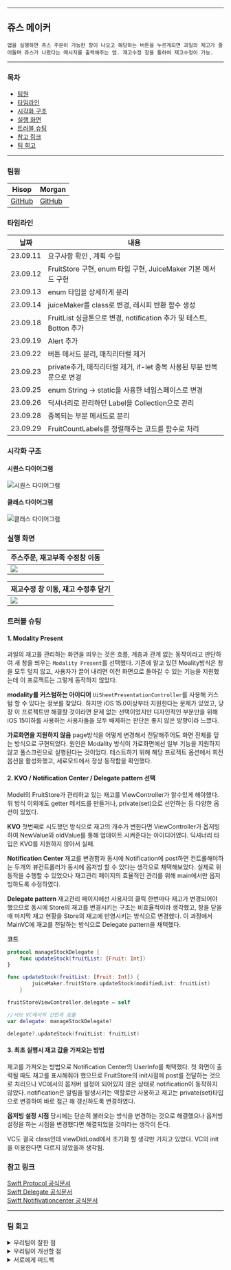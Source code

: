 
---
## 쥬스 메이커
``
앱을 실행하면 쥬스 주문이 가능한 창이 나오고 해당하는 버튼을 누르게되면 과일의 제고가 줄어들며 쥬스가 나왔다는 메시지를 출력해주는 앱. 재고수정 창을 통하여 재고수정이 가능.
``

---
### 목차
- [팀원](#팀원)
- [타임라인](#타임라인)
- [시각화 구조](#시각화-구조)
- [실행 화면](#실행-화면)
- [트러블 슈팅](#트러블-슈팅)
- [참고 링크](#참고-링크)
- [팀 회고](#팀-회고)

---
### 팀원
|Hisop|Morgan|
|---|---|
|[GitHub](https://github.com/Hi-sop)|[GitHub](https://github.com/devjoon)|

### 타임라인
|날짜|내용|
|------|---|
|23.09.11|요구사항 확인 , 계획 수립|
|23.09.12|FruitStore 구현, enum 타입 구현, JuiceMaker 기본 메서드 구현|
|23.09.13|enum 타입을 상세하게 분리|
|23.09.14|juiceMaker를 class로 변경, 레시피 반환 함수 생성 |
|23.09.18|FruitList 싱글톤으로 변경, notification 추가 및 테스트, Botton 추가|
|23.09.19|Alert 추가|
|23.09.22|버튼 메서드 분리, 매직리터럴 제거|
|23.09.23|private추가, 매직리터럴 제거, if-let 중복 사용된 부분 반복문으로 변경|
|23.09.25|enum String -> static을 사용한 네임스페이스로 변경|
|23.09.26|딕셔너리로 관리하던 Label을 Collection으로 관리|
|23.09.28|중복되는 부분 메서드로 분리|
|23.09.29|FruitCountLabels를 정렬해주는 코드를 함수로 처리|


### 시각화 구조

#### 시퀀스 다이어그램
![시퀀스 다이어그램](https://cdn.discordapp.com/attachments/1149152742875615303/1156405279307608114/ffeb5c5c0dbbfc7e.png?ex=65177cd7&is=65162b57&hm=7e1683d1a3ca440c758c11a7431ab13ba80a25d0bece0fb34bfc87b13fdec0be&)

#### 클래스 다이어그램
![클래스 다이어그램](https://cdn.discordapp.com/attachments/1149152742875615303/1156421648036134972/Class.png?ex=65178c16&is=65163a96&hm=bf2d745a2ceb9011d17f82a3093c43f7d45d953edf7f9df6e1eaf8b445fbe016&)

   
### 실행 화면
|주스주문, 재고부족 수정창 이동|
|---|
|![](https://github.com/devjoon/ios-juice-maker/assets/101351216/7f44117b-7f0e-44d5-bea8-ec7cb3a739ba)|

|재고수정 창 이동, 재고 수정후 닫기|
|---|
|![](https://github.com/devjoon/ios-juice-maker/assets/101351216/b7a70c60-33bf-4a25-8c25-0e6a9a448e92)|
   
### 트러블 슈팅

#### 1. Modality Present
과일의 재고를 관리하는 화면을 띄우는 것은 흐름, 계층과 관계 없는 동작이라고 판단하여 새 창을 띄우는 ```Modality Present```를 선택했다.
기존에 알고 있던 Moality방식은 창을 모두 덮지 않고, 사용자가 끌어 내리면 이전 화면으로 돌아갈 수 있는 기능을 지원했는데 이 프로젝트는 그렇게 동작하지 않았다.

**modality를 커스텀하는 아이디어**
```UiSheetPresentationController```를 사용해 커스텀 할 수 있다는 정보를 찾았다. 하지만 iOS 15.0이상부터 지원한다는 문제가 있었고, 당장 이 프로젝트만 해결할 것이라면 문제 없는 선택이었지만 디자인적인 부분만을 위해 iOS 15이하를 사용하는 사용자들을 모두 배제하는 판단은 좋지 않은 방향이라 느꼈다.

**가로화면을 지원하지 않음**
page방식을 어떻게 변경해서 전달해주어도 화면 전체를 덮는 방식으로 구현되었다.
원인은 Modality 방식이 가로화면에선 일부 기능을 지원하지 않고 풀스크린으로 실행된다는 것이었다.
테스트하기 위해 해당 프로젝트 옵션에서 회전 옵션을 활성화했고, 세로모드에서 정상 동작함을 확인했다.

#### 2. KVO / Notification Center / Delegate pattern 선택
Model의 FruitStore가 관리하고 있는 재고를 ViewController가 알수있게 해야했다. 위 방식 이외에도 getter 메서드를 만들거나, private(set)으로 선언하는 등 다양한 옵션이 있었다.

**KVO**
첫번째로 시도했던 방식으로 재고의 개수가 변한다면 ViewController가 옵저빙하여 NewValue와 oldValue를 통해 업데이트 시켜준다는 아이디어였다.
딕셔너리 타입은 KVO를 지원하지 않아서 실패.

**Notification Center**
재고를 변경함과 동시에 Notification에 post하면 컨트롤해야하는 두개의 뷰컨트롤러가 동시에 옵저빙 할 수 있다는 생각으로 채택해보았다.
실제로 위 동작을 수행할 수 있었으나 재고관리 페이지의 효율적인 관리를 위해 main에서만 옵저빙하도록 수정하였다.

**Delegate pattern**
재고관리 페이지에선 사용자의 클릭 한번마다 재고가 변경되어야 했으므로 동시에 Store의 재고를 변경시키는 구조는 비효율적이라 생각했고, 창을 닫을 때 마지막 재고 현황을 Store의 재고에 반영시키는 방식으로 변경했다. 이 과정에서 MainVC에 재고를 전달하는 방식으로 Delegate pattern을 채택했다.

**코드**
```swift
protocol manageStockDelegate {
    func updateStock(fruitList: [Fruit: Int])
}

func updateStock(fruitList: [Fruit: Int]) {
        juiceMaker.fruitStore.updateStock(modifiedList: fruitList)
    }

fruitStoreViewController.delegate = self

//서브 VC에서의 선언과 호출
var delegate: manageStockDelegate?

delegate?.updateStock(fruitList: fruitList)
```

#### 3. 최초 실행시 재고 값을 가져오는 방법
재고를 가져오는 방법으로 Notification Center의 UserInfo를 채택했다.
첫 화면이 출력될 때도 재고를 표시해줘야 했으므로 FruitStore의 init시점에 post를 전달하는 것으로 처리으나 VC에서의 옵저버 설정이 되어있지 않은 상태로 notification이 동작하지 않았다.
notification은 알림을 발생시키는 역할로만 사용하고 재고는 private(set)타입으로 변경하여 바로 접근 해 갱신하도록 변경하였다.

**옵저빙 설정 시점**
당시에는 단순히 불러오는 방식을 변경하는 것으로 해결했으나 옵저빙 설정을 하는 시점을 변경했다면 해결되었을 것이라는 생각이 든다.

VC도 결국 class인데 viewDidLoad에서 초기화 할 생각만 가지고 있었다.
VC의 init을 이용한다면 다르지 않았을까 생각됨.

### 참고 링크
[Swift Protocol 공식문서](https://docs.swift.org/swift-book/documentation/the-swift-programming-language/protocols/)  
[Swift Delegate 공식문서](https://developer.apple.com/documentation/uikit/uiapplication/1622936-delegate)  
[Swift Notifivationcenter 공식문서](https://developer.apple.com/documentation/foundation/notificationcenter)  

---
### 팀 회고
<details>
<summary>우리팀이 잘한 점</summary>
시간 약속을 잘지키며 약속을 정할때 서로서로 잘 맞춰줌, 궁금한(실험해보고싶은)내용이 있다면 다양한 시도를 해보려고 함<br> 의견 차이 발생시 쉽게 타협이 가능함
    
</details>

<details>
<summary>우리팀이 개선할 점</summary>
아직 네이밍을 고민하는 부분에서 시간이 많이 소요되었고 피드백을 받는 과정에서도 많은 지적이 발생, 이부분은 앞으로 프로그래밍을 해 나가면서 나아질 수 있을것이라고 생각됨

코딩 컨벤션에 관해서도 사소한 실수 발생, 이 부분또한 3번째 프로젝트에 와 가면서 많이 나아지고 있기때문에 앞으로 더 진행을 하면서 줄일 수 있을것이라고 생각됨. 
</details>

<details>
<summary>서로에게 피드백</summary>
Morgan: Hisop의 경우 Swift 뿐 아니라 프로그래밍에 대한 전반적인 이해가 뛰어나셔서 같이 작업하면서 막힘없이 진행하는 모습을 많이 보여주셨습니다. 덕분에 3주의 시간동안 많이 배울수 있었고 다음에 다시 작업하게된다면 저도 많이 성장해서 서로 빠르게 의견을 나누면서 작업 할 수 있었으면 좋겠습니다.<br>
Hisop: 뭔가 의견을 제시했을때 너무 흔쾌히 따라주셔서 좋았습니다. 쓸데없는 고집이나 개인적인 습관에 의한 컨벤션을 제시했을때도 일단 해보자고 하셔서 부담없이 의견을 제시할 수 있었습니다. 재미있었어요.
    
</details>










